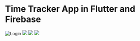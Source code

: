 # Time Tracker App in Flutter and Firebase


![Login](./images/login.png)
![](./images/one.png)
![](./images/two.png)
![](./images/three.png)